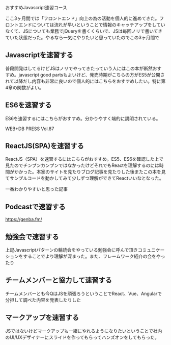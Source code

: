 おすすめJavascript速習コース

ここ3ヶ月間では「フロントエンド」向上の為の活動を個人的に進めてきた。フロントエンドについては流れが早いということで情報のキャッチアップをしていなくて、JSについても業務でjQueryを書くくらいで、JSは毎回ノリで書いてきていた状態だった。やるなら一気にやりたいと思っていたのでこの3ヶ月間で

## Javascriptを速習する

普段開発はしてるけどJSはノリでやってきたっていう人にはこの本が断然おすすめ。javascript good partsもよいけど、発売時期がこちらの方がES5が公開されて以降だし内容も非常に良いので個人的にはこちらをおすすめしたい。特に第4章の関数がよい。

## ES6を速習する

ES6を速習するにはこちらがおすすめ。分かりやすく端的に説明されている。

WEB+DB PRESS Vol.87

## ReactJS(SPA)を速習する

ReactJS（SPA）を速習するにはこちらがおすすめ。ES5、ES6を確認した上で見たのでチンプンカンプンではなかったけどそれでもReactを理解するのには時間がかかった。本家のサイトを見たりブログ記事を見たりした後またこの本を見てサンプルコードを動かしてみて少しずつ理解ができてReactいいなとなった。

一番わかりやすいと思った記事

## Podcastで速習する

https://genba.fm/

## 勉強会で速習する

上記Javascriptパターンの輪読会をやっている勉強会に呼んで頂きコミュニケーションをすることでより理解が深まった。また、フレームワーク紹介の会をやったり

## チームメンバーと協力して速習する

チームメンバーとも今QはJSを頑張ろうということでReact、Vue、Angularで分担して調べた内容を発表したりした

## マークアップを速習する

JSではないけどマークアップも一緒にやれるようになりたいということで社内のUI/UXデザイナーにスライドを作ってもらってハンズオンをしてもらった。
